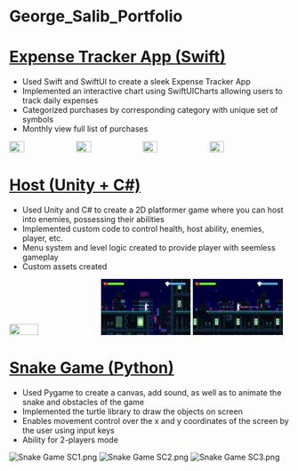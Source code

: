 # George_Salib_Portfolio

# [Expense Tracker App (Swift)](https://github.com/george-salib/Expense_Tracker_App)
* Used Swift and SwiftUI to create a sleek Expense Tracker App
* Implemented an interactive chart using SwiftUICharts allowing users to track daily expenses
* Categorized purchases by corresponding category with unique set of symbols
* Monthly view full list of purchases

<img src="Expense Tracker App Media/Expense Tracker App Demo.gif" width="23%" height="23%"/> <img src="Expense Tracker App Media/Expense Tracker App Demo IMG1.png" width="23%" height="23%"/> <img src="Expense Tracker App Media/Expense Tracker App Demo IMG2.png" width="23%" height="23%"/> <img src="Expense Tracker App Media/Expense Tracker App Demo IMG3.png" width="23%" height="23%"/>


# [Host (Unity + C#)](https://georgesalib.itch.io/host)
* Used Unity and C# to create a 2D platformer game where you can host into enemies, possessing their abilities
* Implemented custom code to control health, host ability, enemies, player, etc.
* Menu system and level logic created to provide player with seemless gameplay
* Custom assets created

<img src="Host Media/Host 1.png" width="32%" height="32%"/> <img src="Host Media/Host 2.png" width="32%" height="32%"/> <img src="Host Media/Host 3.png" width="32%" height="32%"/>


# [Snake Game (Python)](https://github.com/george-salib/Worm_Game)
* Used Pygame to create a canvas, add sound, as well as to animate the snake and obstacles of the game
* Implemented the turtle library to draw the objects on screen
* Enables movement control over the x and y coordinates of the screen by the user using input keys
* Ability for 2-players mode

<img width="324" height = "240" alt="Snake Game SC1.png" src="Snake Game SC1.png"> <img width="324" height = "240" alt="Snake Game SC2.png" src="Snake Game SC2.png"> <img width="324" height = "240" alt="Snake Game SC3.png" src="Snake Game SC3.png">
